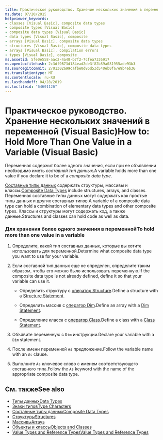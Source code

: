 ```yaml
---
title: Практическое руководство. Хранение нескольких значений в переменной (Visual Basic)
ms.date: 07/20/2015
helpviewer_keywords:
- classes [Visual Basic], composite data types
- composite types [Visual Basic]
- composite data types [Visual Basic]
- data types [Visual Basic], composite
- arrays [Visual Basic], composite data types
- structures [Visual Basic], composite data types
- arrays [Visual Basic], compilation errors
- types [Visual Basic], composite
ms.assetid: 5fe0e558-aac2-4a40-b7f2-7cfea7336917
ms.openlocfilehash: 2c3df9873d184ead2de3f82b89a081955ade93b3
ms.sourcegitcommit: 2701302a99cafbe0d86d53d540eb0fa7e9b46b36
ms.translationtype: MT
ms.contentlocale: ru-RU
ms.lasthandoff: 04/28/2019
ms.locfileid: "64601126"
---
```

# <a name="how-to-hold-more-than-one-value-in-a-variable-visual-basic"></a><span data-ttu-id="82ec4-102">Практическое руководство. Хранение нескольких значений в переменной (Visual Basic)</span><span class="sxs-lookup"><span data-stu-id="82ec4-102">How to: Hold More Than One Value in a Variable (Visual Basic)</span></span>
<span data-ttu-id="82ec4-103">Переменная содержит более одного значения, если при ее объявлении необходимо иметь *составной тип данных*.</span><span class="sxs-lookup"><span data-stu-id="82ec4-103">A variable holds more than one value if you declare it to be of a *composite data type*.</span></span>  
  
 <span data-ttu-id="82ec4-104">[Составные типы данных](../../../../visual-basic/programming-guide/language-features/data-types/composite-data-types.md) содержать структуры, массивы и классы.</span><span class="sxs-lookup"><span data-stu-id="82ec4-104">[Composite Data Types](../../../../visual-basic/programming-guide/language-features/data-types/composite-data-types.md) include structures, arrays, and classes.</span></span> <span data-ttu-id="82ec4-105">Переменная составные типы данных могут содержать как простые типы данных и других составных типов.</span><span class="sxs-lookup"><span data-stu-id="82ec4-105">A variable of a composite data type can hold a combination of elementary data types and other composite types.</span></span> <span data-ttu-id="82ec4-106">Классы и структуры могут содержать код, а также данные.</span><span class="sxs-lookup"><span data-stu-id="82ec4-106">Structures and classes can hold code as well as data.</span></span>  
  
### <a name="to-hold-more-than-one-value-in-a-variable"></a><span data-ttu-id="82ec4-107">Для хранения более одного значения в переменной</span><span class="sxs-lookup"><span data-stu-id="82ec4-107">To hold more than one value in a variable</span></span>  
  
1. <span data-ttu-id="82ec4-108">Определите, какой тип составных данных, которые вы хотите использовать для переменной.</span><span class="sxs-lookup"><span data-stu-id="82ec4-108">Determine what composite data type you want to use for your variable.</span></span>  
  
2. <span data-ttu-id="82ec4-109">Если составной тип данных еще не определен, определите таким образом, чтобы его можно было использовать переменную.</span><span class="sxs-lookup"><span data-stu-id="82ec4-109">If the composite data type is not already defined, define it so that your variable can use it.</span></span>  
  
    - <span data-ttu-id="82ec4-110">Определить структуру с [оператор Structure](../../../../visual-basic/language-reference/statements/structure-statement.md).</span><span class="sxs-lookup"><span data-stu-id="82ec4-110">Define a structure with a [Structure Statement](../../../../visual-basic/language-reference/statements/structure-statement.md).</span></span>  
  
    - <span data-ttu-id="82ec4-111">Определить массив с [оператор Dim](../../../../visual-basic/language-reference/statements/dim-statement.md).</span><span class="sxs-lookup"><span data-stu-id="82ec4-111">Define an array with a [Dim Statement](../../../../visual-basic/language-reference/statements/dim-statement.md).</span></span>  
  
    - <span data-ttu-id="82ec4-112">Определение класса с [оператор Class](../../../../visual-basic/language-reference/statements/class-statement.md).</span><span class="sxs-lookup"><span data-stu-id="82ec4-112">Define a class with a [Class Statement](../../../../visual-basic/language-reference/statements/class-statement.md).</span></span>  
  
3. <span data-ttu-id="82ec4-113">Объявите переменную с `Dim` инструкции.</span><span class="sxs-lookup"><span data-stu-id="82ec4-113">Declare your variable with a `Dim` statement.</span></span>  
  
4. <span data-ttu-id="82ec4-114">После имени переменной `As` предложение.</span><span class="sxs-lookup"><span data-stu-id="82ec4-114">Follow the variable name with an `As` clause.</span></span>  
  
5. <span data-ttu-id="82ec4-115">Выполните `As` ключевое слово с именем соответствующего составного типа.</span><span class="sxs-lookup"><span data-stu-id="82ec4-115">Follow the `As` keyword with the name of the appropriate composite data type.</span></span>  
  
## <a name="see-also"></a><span data-ttu-id="82ec4-116">См. также</span><span class="sxs-lookup"><span data-stu-id="82ec4-116">See also</span></span>

- [<span data-ttu-id="82ec4-117">Типы данных</span><span class="sxs-lookup"><span data-stu-id="82ec4-117">Data Types</span></span>](../../../../visual-basic/language-reference/data-types/index.md)
- [<span data-ttu-id="82ec4-118">Знаки типов</span><span class="sxs-lookup"><span data-stu-id="82ec4-118">Type Characters</span></span>](../../../../visual-basic/programming-guide/language-features/data-types/type-characters.md)
- [<span data-ttu-id="82ec4-119">Составные типы данных</span><span class="sxs-lookup"><span data-stu-id="82ec4-119">Composite Data Types</span></span>](../../../../visual-basic/programming-guide/language-features/data-types/composite-data-types.md)
- [<span data-ttu-id="82ec4-120">Структуры</span><span class="sxs-lookup"><span data-stu-id="82ec4-120">Structures</span></span>](../../../../visual-basic/programming-guide/language-features/data-types/structures.md)
- [<span data-ttu-id="82ec4-121">Массивы</span><span class="sxs-lookup"><span data-stu-id="82ec4-121">Arrays</span></span>](../../../../visual-basic/programming-guide/language-features/arrays/index.md)
- [<span data-ttu-id="82ec4-122">Объекты и классы</span><span class="sxs-lookup"><span data-stu-id="82ec4-122">Objects and Classes</span></span>](../../../../visual-basic/programming-guide/language-features/objects-and-classes/index.md)
- [<span data-ttu-id="82ec4-123">Value Types and Reference Types</span><span class="sxs-lookup"><span data-stu-id="82ec4-123">Value Types and Reference Types</span></span>](../../../../visual-basic/programming-guide/language-features/data-types/value-types-and-reference-types.md)
